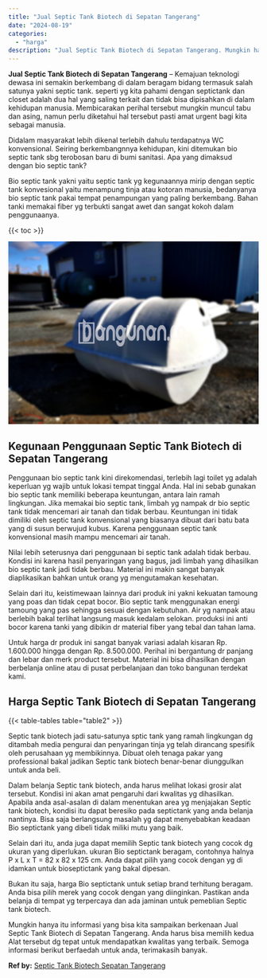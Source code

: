 ```yaml
---
title: "Jual Septic Tank Biotech di Sepatan Tangerang"
date: "2024-08-19"
categories: 
  - "harga"
description: "Jual Septic Tank Biotech di Sepatan Tangerang. Mungkin hanya itu informasi yang bisa kita sampaikan berkenaan Jual Septic Tank Biotech di Sepatan Tangerang...."
---
```


**Jual Septic Tank Biotech di Sepatan Tangerang** – Kemajuan teknologi dewasa ini semakin berkembang di dalam beragam bidang termasuk salah satunya yakni septic tank. seperti yg kita pahami dengan septictank dan closet adalah dua hal yang saling terkait dan tidak bisa dipisahkan di dalam kehidupan manusia. Membicarakan perihal tersebut mungkin muncul tabu dan asing, namun perlu diketahui hal tersebut pasti amat urgent bagi kita sebagai manusia.

Didalam masyarakat lebih dikenal terlebih dahulu terdapatnya WC konvensional. Seiring berkembangnnya kehidupan, kini ditemukan bio septic tank sbg terobosan baru di bumi sanitasi. Apa yang dimaksud dengan bio septic tank?

Bio septic tank yakni yaitu septic tank yg kegunaannya mirip dengan septic tank konvesional yaitu menampung tinja atau kotoran manusia, bedanyanya bio septic tank pakai tempat penampungan yang paling berkembang. Bahan tanki memakai fiber yg terbukti sangat awet dan sangat kokoh dalam penggunaanya.

{{< toc >}}

![Jual Septic Tank Biotech di Sepatan Tangerang](/images/jual-bio-septictank-05.png)

## Kegunaan Penggunaan Septic Tank Biotech di Sepatan Tangerang

Penggunaan bio septic tank kini direkomendasi, terlebih lagi toilet yg adalah keperluan yg wajib untuk lokasi tempat tinggal Anda. Hal ini sebab gunakan bio septic tank memiliki beberapa keuntungan, antara lain ramah lingkungan. Jika memakai bio septic tank, limbah yg nampak dr bio septic tank tidak mencemari air tanah dan tidak berbau. Keuntungan ini tidak dimiliki oleh septic tank konvensional yang biasanya dibuat dari batu bata yang di susun berwujud kubus. Karena penggunaan septic tank konvensional masih mampu mencemari air tanah.

Nilai lebih seterusnya dari penggunaan bi septic tank adalah tidak berbau. Kondisi ini karena hasil penyaringan yang bagus, jadi limbah yang dihasilkan bio septic tank jadi tidak berbau. Material ini makin sangat banyak diaplikasikan bahkan untuk orang yg mengutamakan kesehatan.

Selain dari itu, keistimewaan lainnya dari produk ini yakni kekuatan tamoung yang poas dan tidak cepat bocor. Bio septic tank menggunakan energi tamoung yang pas sehingga sesuai dengan kebutuhan. Air yg nampak atau berlebih bakal terlihat langsung masuk kedalam selokan. produksi ini anti bocor karena tanki yang dibikin dr material fiber yang tebal dan tahan lama.

Untuk harga dr produk ini sangat banyak variasi adalah kisaran Rp. 1.600.000 hingga dengan Rp. 8.500.000. Perihal ini bergantung dr panjang dan lebar dan merk product tersebut. Material ini bisa dihasilkan dengan berbelanja online atau di pusat perbelanjaan dan toko bangunan terdekat kami.

## Harga Septic Tank Biotech di Sepatan Tangerang

{{< table-tables table="table2" >}}

Septic tank biotech jadi satu-satunya sptic tank yang ramah lingkungan dg ditambah media pengurai dan penyaringan tinja yg telah dirancang spesifik oleh perusahaan yg membikinnya. Dibuat oleh tenaga pakar yang professional bakal jadikan Septic tank biotech benar-benar diunggulkan untuk anda beli.

Dalam belanja Septic tank biotech, anda harus melihat lokasi grosir alat tersebut. Kondisi ini akan amat pengaruhi dari kwalitas yg dihasilkan. Apabila anda asal-asalan di dalam menentukan area yg menjajakan Septic tank biotech, kondisi itu dapat beresiko pada septictank yang anda belanja nantinya. Bisa saja berlangsung masalah yg dapat menyebabkan keadaan Bio septictank yang dibeli tidak miliki mutu yang baik.

Selain dari itu, anda juga dapat memilih Septic tank biotech yang cocok dg ukuran yang diperlukan. ukuran Bio septictank beragam, contohnya halnya P x L x T = 82 x 82 x 125 cm. Anda dapat pilih yang cocok dengan yg di idamkan untuk bioseptictank yang bakal dipesan.

Bukan itu saja, harga Bio septictank untuk setiap brand terhitung beragam. Anda bisa pilih merek yang cocok dengan yang diinginkan. Pastikan anda belanja di tempat yg terpercaya dan ada jaminan untuk pemeblian Septic tank biotech.

Mungkin hanya itu informasi yang bisa kita sampaikan berkenaan Jual Septic Tank Biotech di Sepatan Tangerang. Anda harus bisa memilih kedua Alat tersebut dg tepat untuk mendapatkan kwalitas yang terbaik. Semoga informasi berikut berfaedah untuk anda, terimakasih banyak.

**Ref by:** [Septic Tank Biotech Sepatan Tangerang](https://id.wikipedia.org/wiki/Septic)
